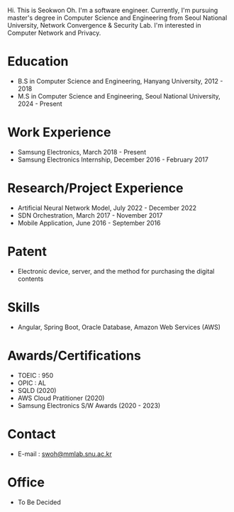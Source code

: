 Hi. This is Seokwon Oh. I'm a software engineer. Currently, I'm pursuing master's degree in Computer Science and Engineering from Seoul National University, Network Convergence & Security Lab. I'm interested in Computer Network and Privacy.

# Education

- B.S in Computer Science and Engineering, Hanyang University, 2012 - 2018
- M.S in Computer Science and Engineering, Seoul National University, 2024 - Present

# Work Experience

- Samsung Electronics, March 2018 - Present
- Samsung Electronics Internship, December 2016 - February 2017

# Research/Project Experience

- Artificial Neural Network Model, July 2022 - December 2022
- SDN Orchestration, March 2017 - November 2017
- Mobile Application, June 2016 - September 2016

# Patent

- Electronic device, server, and the method for purchasing the digital contents

# Skills

- Angular, Spring Boot, Oracle Database, Amazon Web Services (AWS)

# Awards/Certifications

- TOEIC : 950
- OPIC : AL
- SQLD (2020)
- AWS Cloud Pratitioner (2020)
- Samsung Electronics S/W Awards (2020 - 2023)

# Contact

- E-mail : swoh@mmlab.snu.ac.kr

# Office

- To Be Decided

